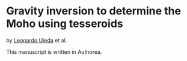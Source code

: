 # Gravity inversion to determine the Moho using tesseroids

by [Leonardo Uieda](http://www.leouieda.com) et al.


This manuscript is written in Authorea.
